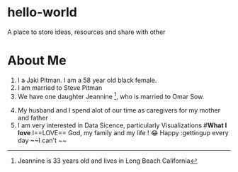 # hello-world
A place to store ideas, resources and share with other
# **About Me**
1. I a Jaki Pitman. I am a 58 year old black female.
2. I am married to Steve Pitman
3. We have one daughter Jeannine [^1], who is married to Omar Sow.
[^1]: Jeannine is 33 years old and lives in Long Beach California
4. My husband and I spend alot of our time as caregivers for my mother and father
5. I am very interested in Data Sicence, particularly Visualizations
#**What I love**
I==LOVE== God, my family and my life ! :joy:
Happy
:gettingup every day 
~~I can't ~~
